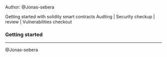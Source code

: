  Author: @Jonas-sebera

Getting started with solidity smart contracts Audting | Security checkup | review | Vulnerabilities checkout

### Getting started

-------------------------------

@Jonas-sebera
